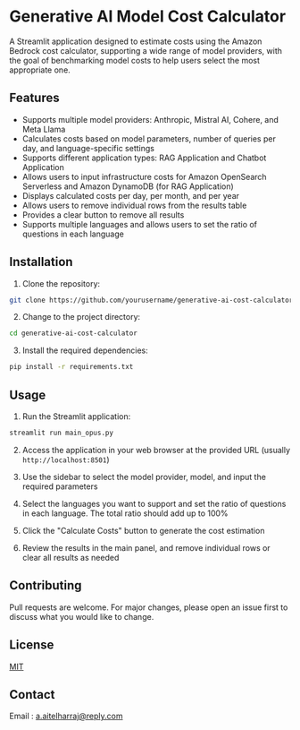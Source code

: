 # Generative AI Model Cost Calculator

A Streamlit application designed to estimate costs using the Amazon Bedrock cost calculator, supporting a wide range of
model providers, with the goal of benchmarking model costs to help users select the most appropriate one.

## Features

- Supports multiple model providers: Anthropic, Mistral AI, Cohere, and Meta Llama
- Calculates costs based on model parameters, number of queries per day, and language-specific settings
- Supports different application types: RAG Application and Chatbot Application
- Allows users to input infrastructure costs for Amazon OpenSearch Serverless and Amazon DynamoDB (for RAG Application)
- Displays calculated costs per day, per month, and per year
- Allows users to remove individual rows from the results table
- Provides a clear button to remove all results
- Supports multiple languages and allows users to set the ratio of questions in each language

## Installation

1. Clone the repository:

```bash
git clone https://github.com/yourusername/generative-ai-cost-calculator.git
```

2. Change to the project directory:

```bash
cd generative-ai-cost-calculator
```

3. Install the required dependencies:

```bash
pip install -r requirements.txt
```

## Usage

1. Run the Streamlit application:

```bash
streamlit run main_opus.py
```

2. Access the application in your web browser at the provided URL (usually `http://localhost:8501`)

3. Use the sidebar to select the model provider, model, and input the required parameters

4. Select the languages you want to support and set the ratio of questions in each language. The total ratio should add
   up to 100%

5. Click the "Calculate Costs" button to generate the cost estimation

6. Review the results in the main panel, and remove individual rows or clear all results as needed

## Contributing

Pull requests are welcome. For major changes, please open an issue first to discuss what you would like to change.

## License

[MIT](https://choosealicense.com/licenses/mit/)

## Contact

Email : a.aitelharraj@reply.com
